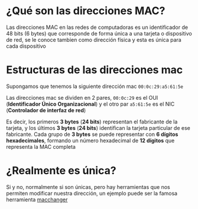 # ¿Qué son las direcciones MAC?

Las direcciones MAC en las redes de computadoras es un identificador de 48 bits (6 bytes) que corresponde de forma única a una tarjeta o dispositivo de red, se le conoce tambien como dirección física y esta es única para cada dispositivo

# Estructuras de las direcciones mac

Supongamos que tenemos la siguiente dirección mac `00:0c:29:a5:61:5e` 

Las direcciones mac se dividen en 2 pares, `00:0c:29` es el OUI (**Identificador Único Organizacional**) y el otro par `a5:61:5e` es el NIC (**Controlador de interfaz de red**)  

Es decir, los primeros **3 bytes** (**24 bits**) representan el fabricante de la tarjeta, y los últimos **3 bytes** (**24 bits**) identifican la tarjeta particular de ese fabricante. Cada grupo de **3 bytes** se puede representar con **6 dígitos hexadecimales**, formando un número hexadecimal de **12 dígitos** que representa la MAC completa

# ¿Realmente es única?

Si y no, normalmente si son únicas, pero hay herramientas que nos permiten modificar nuestra dirección, un ejemplo puede ser la famosa herramienta [macchanger](https://www.reydes.com/d/?q=macchanger) 
 
